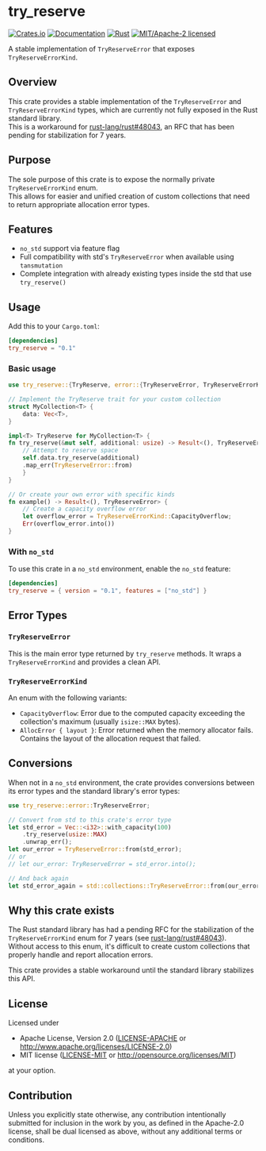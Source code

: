 # try_reserve

[![Crates.io](https://img.shields.io/crates/v/try_reserve.svg)](https://crates.io/crates/try_reserve)
[![Documentation](https://docs.rs/try_reserve/badge.svg)](https://docs.rs/try_reserve)
[![Rust](https://img.shields.io/badge/rust-1.60%2B-blue.svg?logo=rust)](https://www.rust-lang.org)
[![MIT/Apache-2 licensed](https://img.shields.io/crates/l/try_reserve.svg)](./LICENSE)

A stable implementation of `TryReserveError` that exposes `TryReserveErrorKind`.

## Overview

This crate provides a stable implementation of the `TryReserveError` and `TryReserveErrorKind` types, which are currently not fully exposed in the Rust standard library.  
This is a workaround for [rust-lang/rust#48043](https://github.com/rust-lang/rust/issues/48043), an RFC that has been pending for stabilization for 7 years.

## Purpose

The sole purpose of this crate is to expose the normally private `TryReserveErrorKind` enum.  
This allows for easier and unified creation of custom collections that need to return appropriate allocation error types.

## Features

- `no_std` support via feature flag
- Full compatibility with std's `TryReserveError` when available using `tansmutation`
- Complete integration with already existing types inside the std that use `try_reserve()`

## Usage

Add this to your `Cargo.toml`:

```toml
[dependencies]
try_reserve = "0.1"
```

### Basic usage

```rust
use try_reserve::{TryReserve, error::{TryReserveError, TryReserveErrorKind}};

// Implement the TryReserve trait for your custom collection
struct MyCollection<T> {
    data: Vec<T>,
}

impl<T> TryReserve for MyCollection<T> {
fn try_reserve(&mut self, additional: usize) -> Result<(), TryReserveError> {
    // Attempt to reserve space
    self.data.try_reserve(additional)
    .map_err(TryReserveError::from)
    }
}

// Or create your own error with specific kinds
fn example() -> Result<(), TryReserveError> {
    // Create a capacity overflow error
    let overflow_error = TryReserveErrorKind::CapacityOverflow;
    Err(overflow_error.into())
}
```

### With `no_std`

To use this crate in a `no_std` environment, enable the `no_std` feature:

```toml
[dependencies]
try_reserve = { version = "0.1", features = ["no_std"] }
```

## Error Types

### `TryReserveError`

This is the main error type returned by `try_reserve` methods. It wraps a `TryReserveErrorKind` and provides a clean API.

### `TryReserveErrorKind`

An enum with the following variants:

- `CapacityOverflow`: Error due to the computed capacity exceeding the collection's maximum (usually `isize::MAX` bytes).
- `AllocError { layout }`: Error returned when the memory allocator fails. Contains the layout of the allocation request that failed.

## Conversions

When not in a `no_std` environment, the crate provides conversions between its error types and the standard library's error types:

```rust
use try_reserve::error::TryReserveError;

// Convert from std to this crate's error type
let std_error = Vec::<i32>::with_capacity(100)
    .try_reserve(usize::MAX)
    .unwrap_err();
let our_error = TryReserveError::from(std_error);
// or
// let our_error: TryReserveError = std_error.into();

// And back again
let std_error_again = std::collections::TryReserveError::from(our_error);

```

## Why this crate exists

The Rust standard library has had a pending RFC for the stabilization of the `TryReserveErrorKind` enum for 7 years (see [rust-lang/rust#48043](https://github.com/rust-lang/rust/issues/48043)).  
Without access to this enum, it's difficult to create custom collections that properly handle and report allocation errors.

This crate provides a stable workaround until the standard library stabilizes this API.

## License

Licensed under

- Apache License, Version 2.0
  ([LICENSE-APACHE](LICENSE-APACHE) or http://www.apache.org/licenses/LICENSE-2.0)
- MIT license
  ([LICENSE-MIT](LICENSE-MIT) or http://opensource.org/licenses/MIT)

at your option.

## Contribution

Unless you explicitly state otherwise, any contribution intentionally submitted
for inclusion in the work by you, as defined in the Apache-2.0 license, shall be
dual licensed as above, without any additional terms or conditions.
